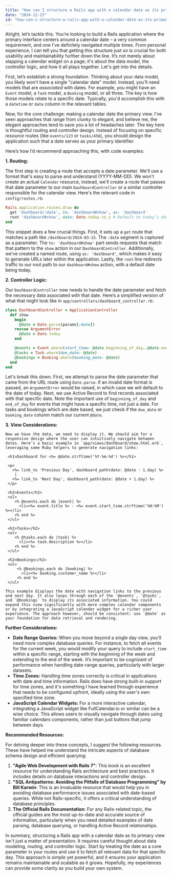 ```yaml
---
title: "How can I structure a Rails app with a calendar date as its primary view?"
date: "2024-12-23"
id: "how-can-i-structure-a-rails-app-with-a-calendar-date-as-its-primary-view"
---
```


Alright, let’s tackle this. You’re looking to build a Rails application where the primary interface centers around a calendar date – a very common requirement, and one I've definitely navigated multiple times. From personal experience, I can tell you that getting this structure just *so* is crucial for both usability and maintainability further down the line. It’s not merely about slapping a calendar widget on a page; it's about the data model, the controller logic, and how it all plays together. Let's get into the details.

First, let’s establish a strong foundation. Thinking about your data model, you likely won't have a single "calendar date" model. Instead, you’ll need models that are *associated* with dates. For example, you might have an `Event` model, a `Task` model, a `Booking` model, or all three. The key is how those models relate to a specific date. Typically, you'd accomplish this with a `datetime` or `date` column in the relevant tables.

Now, for the core challenge: making a calendar date the primary view. I’ve seen approaches that range from clunky to elegant, and believe me, the elegant approaches tend to save you a lot of headaches later. The key here is thoughtful routing and controller design. Instead of focusing on specific *resource* routes (like `events/123` or `tasks/456`), you should design the application such that a date serves as your primary identifier.

Here’s how I’d recommend approaching this, with code examples:

**1. Routing:**

   The first step is creating a route that accepts a date parameter. We'll use a format that's easy to parse and understand (YYYY-MM-DD). We won't create an actual `Calendar` resource, instead, we'll create a route that passes that date parameter to our main `DashboardController` or a similar controller responsible for the calendar view. Here's the relevant code in `config/routes.rb`:

   ```ruby
   Rails.application.routes.draw do
     get 'dashboard/:date', to: 'dashboard#show', as: 'dashboard'
     root 'dashboard#show', date: Date.today.to_s # Default to today’s date
   end
   ```

   This snippet does a few crucial things. First, it sets up a `get` route that matches a path like `/dashboard/2024-03-15`. The `:date` segment is captured as a parameter. The `to: 'dashboard#show'` part sends requests that match that pattern to the `show` action in our `DashboardController`. Additionally, we’ve created a named route, using `as: 'dashboard'`, which makes it easy to generate URLs later within the application. Lastly, the `root` line redirects traffic to our root path to our `dashboard#show` action, with a default date being today.

**2. Controller Logic:**

   Our `DashboardController` now needs to handle the date parameter and fetch the necessary data associated with that date. Here’s a simplified version of what that might look like in `app/controllers/dashboard_controller.rb`:

   ```ruby
   class DashboardController < ApplicationController
     def show
       begin
         @date = Date.parse(params[:date])
       rescue ArgumentError
         @date = Date.today
       end

       @events = Event.where(start_time: @date.beginning_of_day..@date.end_of_day)
       @tasks = Task.where(due_date: @date)
       @bookings = Booking.where(booking_date: @date)
     end
   end
   ```

   Let's break this down. First, we attempt to parse the date parameter that came from the URL route using `Date.parse`. if an invalid date format is passed, an `ArgumentError` would be raised, in which case we will default to the date of today.  Next, we use Active Record to find records associated with that specific date. Note the important use of `beginning_of_day` and `end_of_day` for events that might have a specific time, not just a date. For tasks and bookings which are date based, we just check if the `due_date` or `booking_date` column match our current `@date`.

**3. View Considerations:**

    Now we have the data, we need to display it. We should aim for a responsive design where the user can intuitively navigate between dates. Here’s a basic example in `app/views/dashboard/show.html.erb`, leveraging some Ruby helpers to generate navigation links:

   ```erb
    <h1>Dashboard for <%= @date.strftime('%Y-%m-%d') %></h1>

    <p>
      <%= link_to 'Previous Day', dashboard_path(date: @date - 1.day) %>
       |
      <%= link_to 'Next Day', dashboard_path(date: @date + 1.day) %>
    </p>

    <h2>Events</h2>
    <ul>
       <% @events.each do |event| %>
         <li><%= event.title %> - <%= event.start_time.strftime('%H:%M') %></li>
       <% end %>
    </ul>

    <h2>Tasks</h2>
    <ul>
       <% @tasks.each do |task| %>
         <li><%= task.description %></li>
       <% end %>
    </ul>

    <h2>Bookings</h2>
    <ul>
        <% @bookings.each do |booking| %>
          <li><%= booking.customer_name %></li>
        <% end %>
    </ul>
   ```

    This example displays the date with navigation links to the previous and next day. It also loops through each of the `@events`, `@tasks`, and `@bookings` to display its associated information. You could expand this view significantly with more complex calendar components or by integrating a JavaScript calendar widget for a richer user experience. The approach however, should be consistent: use `@date` as your foundation for data retrieval and rendering.

**Further Considerations:**

*   **Date Range Queries:** When you move beyond a single day view, you'll need more complex database queries.  For instance, to fetch all events for the current week, you would modify your query to include `start_time` within a specific range, starting with the beginning of the week and extending to the end of the week. It’s important to be cognizant of performance when handling date-range queries, particularly with larger datasets.
*   **Time Zones:** Handling time zones correctly is critical in applications with date and time information. Rails does have strong built-in support for time zones, and it's something I have learned through experience that needs to be configured upfront, ideally using the user's own specified time zone.
*   **JavaScript Calendar Widgets:** For a more interactive calendar, integrating a JavaScript widget like FullCalendar.io or similar can be a wise choice. This allows users to visually navigate through dates using familiar calendars components, rather than just buttons that jump between days.

**Recommended Resources:**

For delving deeper into these concepts, I suggest the following resources. These have helped me understand the intricate aspects of database schema design and efficient querying:

1.  **"Agile Web Development with Rails 7"**: This book is an excellent resource for understanding Rails architecture and best practices. It includes details on database interactions and controller design.
2.  **"SQL Antipatterns: Avoiding the Pitfalls of Database Programming" by Bill Karwin**: This is an invaluable resource that would help you in avoiding database performance issues associated with date-based queries. While not Rails-specific, it offers a critical understanding of database principles.
3.  **The Official Rails Documentation**:  For any Rails-related topic, the official guides are the most up-to-date and accurate source of information, particularly when you need detailed examples of date parsing, database querying, or handling Active Record relationships.

In summary, structuring a Rails app with a calendar date as its primary view isn't just a matter of presentation. It requires careful thought about data modeling, routing, and controller logic. Start by treating the date as a core parameter in your routes and use it to fetch all relevant data for that specific day. This approach is simple yet powerful, and it ensures your application remains maintainable and scalable as it grows. Hopefully, my experiences can provide some clarity as you build your own system.
